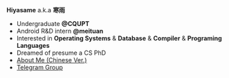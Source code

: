 **Hiyasame** a.k.a **寒雨**

- Undergraduate **@CQUPT**
- Android R&D intern **@meituan**
- Interested in **Operating Systems** & **Database** & **Compiler** & **Programing Languages**
- Dreamed of presume a CS PhD
- [About Me (Chinese Ver.)](https://gludayvepy.feishu.cn/wiki/Kt6QwvHjjiSEhykArYccpM5NnZc)
- [Telegram Group](https://t.me/+g5dLcSCl-ZlmZjM9)
